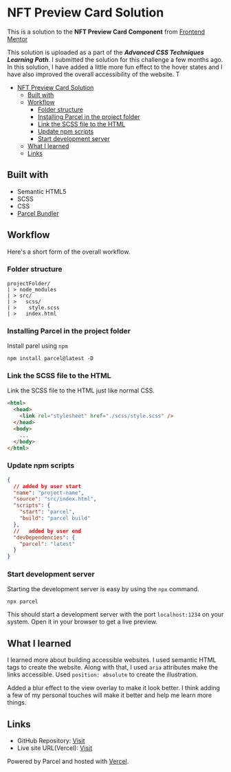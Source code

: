 # NFT Preview Card Solution

This is a solution to the **NFT Preview Card Component** from [Frontend Mentor](https://frontendmentor.io)

This solution is uploaded as a part of the _**Advanced CSS Techniques Learning Path**_. I submitted the solution for this challenge a few months ago. In this solution, I have added a little more fun effect to the hover states and I have also improved the overall accessibility of the website. T

- [NFT Preview Card Solution](#nft-preview-card-solution)
  - [Built with](#built-with)
  - [Workflow](#workflow)
    - [Folder structure](#folder-structure)
    - [Installing Parcel in the project folder](#installing-parcel-in-the-project-folder)
    - [Link the SCSS file to the HTML](#link-the-scss-file-to-the-html)
    - [Update npm scripts](#update-npm-scripts)
    - [Start development server](#start-development-server)
  - [What I learned](#what-i-learned)
  - [Links](#links)

## Built with

- Semantic HTML5
- SCSS
- CSS
- [Parcel Bundler](https://parceljs.org)

## Workflow

Here's a short form of the overall workflow.

### Folder structure

```
projectFolder/
| > node_modules
| > src/
| >   scss/
| >    style.scss
| >   index.html
```

### Installing Parcel in the project folder

Install parel using `npm`

```
npm install parcel@latest -D
```

### Link the SCSS file to the HTML

Link the SCSS file to the HTML just like normal CSS.

```html
<html>
  <head>
    <link rel="stylesheet" href="./scss/style.scss" />
  </head>
  <body>
    ...
  </body>
</html>
```

### Update npm scripts

```json
{
  // added by user start
  "name": "project-name",
  "source": "src/index.html",
  "scripts": {
    "start": "parcel",
    "build": "parcel build"
  },
  //   added by user end
  "devDependencies": {
    "parcel": "latest"
  }
}
```

### Start development server

Starting the development server is easy by using the `npx` command.

```
npx parcel
```

This should start a development server with the port `localhost:1234` on your system. Open it in your browser to get a live preview.

## What I learned

I learned more about building accessible websites. I used semantic HTML tags to create the website. Along with that, I used `aria` attributes make the links accessible. Used `position: absolute` to create the illustration.

Added a blur effect to the view overlay to make it look better. I think adding a few of my personal touches will make it better and help me learn more things.

## Links

- GitHub Repository: [Visit](https://github.com/Code-Beaker/nft-preview-card-parcel-code-beaker)
- Live site URL(Vercel): [Visit](https://blog-preview-card-parcel.vercel.app/)

Powered by Parcel and hosted with [Vercel](https://vercel.com).
